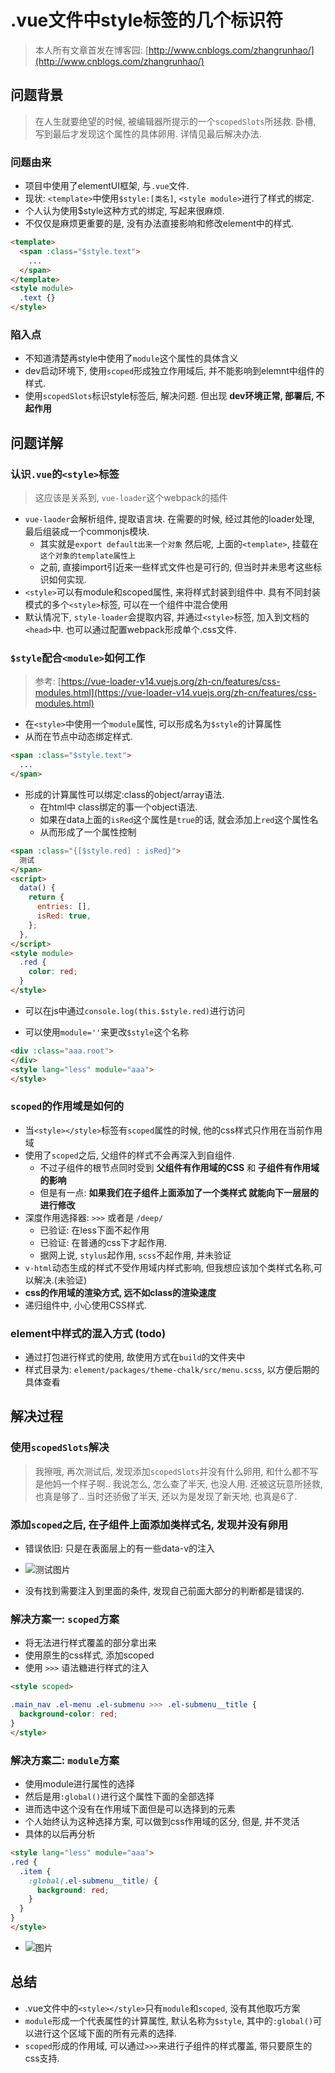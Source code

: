 # .vue文件中style标签的几个标识符

> 本人所有文章首发在博客园: [http://www.cnblogs.com/zhangrunhao/](http://www.cnblogs.com/zhangrunhao/)

## 问题背景

> 在人生就要绝望的时候, 被编辑器所提示的一个`scopedSlots`所拯救.
> 卧槽, 写到最后才发现这个属性的具体卵用. 详情见最后解决办法.

### 问题由来

* 项目中使用了elementUI框架, 与`.vue`文件.
* 现状: `<template>`中使用`$style:[类名]`, `<style module>`进行了样式的绑定.
* 个人认为使用$style这种方式的绑定, 写起来很麻烦.
* 不仅仅是麻烦更重要的是, 没有办法直接影响和修改element中的样式.

```html
<template>
  <span :class="$style.text">
    ...
  </span>
</template>
<style module>
  .text {}
</style>
```

### 陷入点

* 不知道清楚再style中使用了`module`这个属性的具体含义
* dev启动环境下, 使用`scoped`形成独立作用域后, 并不能影响到elemnt中组件的样式.
* 使用`scopedSlots`标识style标签后, 解决问题. 但出现 **dev环境正常, 部署后, 不起作用**

## 问题详解

### 认识`.vue`的`<style>`标签

> 这应该是关系到, `vue-loader`这个webpack的插件

* `vue-laoder`会解析组件, 提取语言块. 在需要的时候, 经过其他的loader处理, 最后组装成一个commonjs模块.
  * 其实就是`export default出来一个对象` 然后呢, 上面的`<template>`, 挂载在 `这个对象的template属性上`
  * 之前, 直接import引近来一些样式文件也是可行的, 但当时并未思考这些标识如何实现.
* `<style>`可以有module和scoped属性, 来将样式封装到组件中. 具有不同封装模式的多个`<style>`标签, 可以在一个组件中混合使用
* 默认情况下, `style-loader`会提取内容, 并通过`<style>`标签, 加入到文档的`<head>`中. 也可以通过配置webpack形成单个.css文件.

### `$style`配合`<module>`如何工作

> 参考: [https://vue-loader-v14.vuejs.org/zh-cn/features/css-modules.html](https://vue-loader-v14.vuejs.org/zh-cn/features/css-modules.html)

* 在`<style>`中使用一个`module`属性, 可以形成名为`$style`的计算属性
* 从而在节点中动态绑定样式.

```html
<span :class="$style.text">
  ...
</span>
```

* 形成的计算属性可以绑定:class的object/array语法.
  * 在html中 class绑定的事一个object语法.
  * 如果在data上面的`isRed`这个属性是`true`的话, 就会添加上`red`这个属性名
  * 从而形成了一个属性控制

```html
<span :class="{[$style.red] : isRed}">
  测试
</span>
<script>
  data() {
    return {
      entries: [],
      isRed: true,
    };
  },
</script>
<style module>
  .red {
    color: red;
  }
</style>
```

* 可以在js中通过`console.log(this.$style.red)`进行访问

* 可以使用`module=''`来更改`$style`这个名称

```html
<div :class="aaa.root">
</div>
<style lang="less" module="aaa">
</style>
```

### `scoped`的作用域是如何的

* 当`<style></style>`标签有`scoped`属性的时候, 他的css样式只作用在当前作用域
* 使用了`scoped`之后, 父组件的样式不会再深入到自组件.
  * 不过子组件的根节点同时受到 **父组件有作用域的CSS** 和 **子组件有作用域的影响**
  * 但是有一点: **如果我们在子组件上面添加了一个类样式 就能向下一层层的进行修改**
* 深度作用选择器: `>>>` 或者是 `/deep/`
  * 已验证: 在less下面不起作用
  * 已验证: 在普通的css下才起作用.
  * 据网上说, `stylus`起作用, `scss`不起作用, 并未验证
* `v-html`动态生成的样式不受作用域内样式影响, 但我想应该加个类样式名称,可以解决.(未验证)
* **css的作用域的渲染方式, 远不如class的渲染速度**
* 递归组件中, 小心使用CSS样式.

### element中样式的混入方式 (todo)

* 通过打包进行样式的使用, 故使用方式在`build`的文件夹中
* 样式目录为: `element/packages/theme-chalk/src/menu.scss`, 以方便后期的具体查看

## 解决过程

### 使用`scopedSlots`解决

> 我擦哦, 再次测试后, 发现添加`scopedSlots`并没有什么卵用, 和什么都不写是他妈一个样子啊.. 我说怎么, 怎么查了半天, 也没人用.
> 还被这玩意所拯救, 也真是够了..
> 当时还骄傲了半天, 还以为是发现了新天地, 也真是6了.

### 添加`scoped`之后, 在子组件上面添加类样式名, 发现并没有卵用

* 错误依旧: 只是在表面层上的有一些data-v的注入

* ![测试图片](http://orkt3rket.bkt.clouddn.com/01.jpg)

* 没有找到需要注入到里面的条件, 发现自己前面大部分的判断都是错误的.

### 解决方案一: `scoped`方案

* 将无法进行样式覆盖的部分拿出来
* 使用原生的css样式, 添加scoped
* 使用 `>>>` 语法糖进行样式的注入

```html
<style scoped>

.main_nav .el-menu .el-submenu >>> .el-submenu__title {
  background-color: red;
}
</style>
```

### 解决方案二: `module`方案

* 使用module进行属性的选择
* 然后是用`:global()`进行这个属性下面的全部选择
* 进而选中这个没有在作用域下面但是可以选择到的元素
* 个人始终认为这种选择方案, 可以做到css作用域的区分, 但是, 并不灵活
* 具体的以后再分析

```html
<style lang="less" module="aaa">
.red {
  .item {
    :global(.el-submenu__title) {
      background: red;
    }
  }
}
</style>
```

* ![图片](http://orkt3rket.bkt.clouddn.com/5BHW2Dzl18_55_12__07_16_2018.jpg)

## 总结

* .vue文件中的`<style></style>`只有`module`和`scoped`, 没有其他取巧方案
* `module`形成一个代表属性的计算属性, 默认名称为`$style`, 其中的`:global()`可以进行这个区域下面的所有元素的选择.
* `scoped`形成的作用域, 可以通过`>>>`来进行子组件的样式覆盖, 带只要原生的css支持.